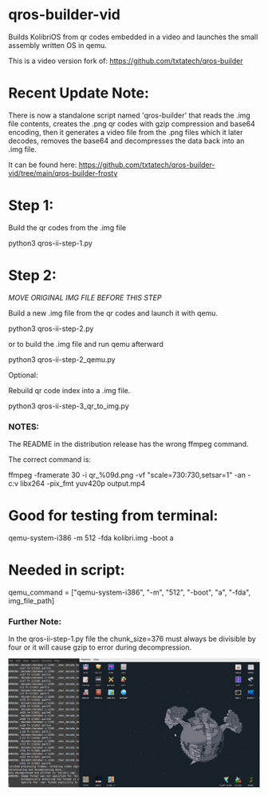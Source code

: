 # qros-builder-vid
Builds KolibriOS from qr codes embedded in a video and launches the small assembly written OS in qemu.

This is a video version fork of: https://github.com/txtatech/qros-builder

# Recent Update Note: 

There is now a standalone script named 'qros-builder' that reads the .img file contents, creates the .png qr codes with gzip compression and base64 encoding, then it generates a video file from the .png files which it later decodes, removes the base64 and decompresses the data back into an .img file.

It can be found here: https://github.com/txtatech/qros-builder-vid/tree/main/qros-builder-frosty

# Step 1:

Build the qr codes from the .img file

python3 qros-ii-step-1.py

# Step 2: 

*MOVE ORIGINAL IMG FILE BEFORE THIS STEP*

Build a new .img file from the qr codes and launch it with qemu.

python3 qros-ii-step-2.py

or to build the .img file and run qemu afterward

python3 qros-ii-step-2_qemu.py

Optional:

Rebuild qr code index into a .img file.

python3 qros-ii-step-3_qr_to_img.py

### NOTES:

The README in the distribution release has the wrong ffmpeg command. 

The correct command is:

ffmpeg -framerate 30 -i qr_%09d.png -vf "scale=730:730,setsar=1" -an -c:v libx264 -pix_fmt yuv420p output.mp4

# Good for testing from terminal:

qemu-system-i386 -m 512 -fda kolibri.img -boot a

# Needed in script:

qemu_command = ["qemu-system-i386", "-m", "512", "-boot", "a", "-fda", img_file_path]

### Further Note:

In the qros-ii-step-1.py file the chunk_size=376 must always be divisible by four or it will cause gzip to error during decompression.

![Example-1](https://github.com/txtatech/qros-builder-vid/blob/main/qros-builder-vid/examples/Example-1.png)

